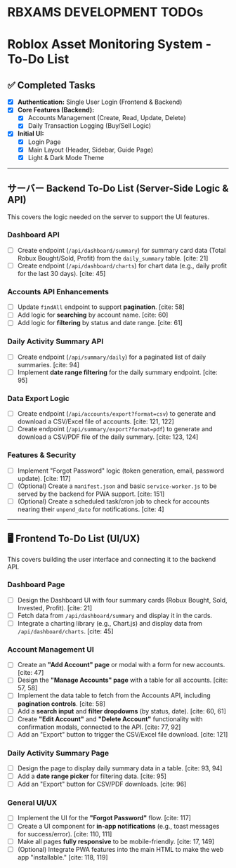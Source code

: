 # RBXAMS DEVELOPMENT TODOs

# Roblox Asset Monitoring System - To-Do List

## ✅ Completed Tasks

- [x] **Authentication:** Single User Login (Frontend & Backend)
- [x] **Core Features (Backend):**
    - [x] Accounts Management (Create, Read, Update, Delete)
    - [x] Daily Transaction Logging (Buy/Sell Logic)
- [x] **Initial UI:**
    - [x] Login Page
    - [x] Main Layout (Header, Sidebar, Guide Page)
    - [x] Light & Dark Mode Theme

---

## サーバー Backend To-Do List (Server-Side Logic & API)

This covers the logic needed on the server to support the UI features.

### Dashboard API
- [ ] Create endpoint (`/api/dashboard/summary`) for summary card data (Total Robux Bought/Sold, Profit) from the `daily_summary` table. [cite: 21]
- [ ] Create endpoint (`/api/dashboard/charts`) for chart data (e.g., daily profit for the last 30 days). [cite: 45]

### Accounts API Enhancements
- [ ] Update `findAll` endpoint to support **pagination**. [cite: 58]
- [ ] Add logic for **searching** by account name. [cite: 60]
- [ ] Add logic for **filtering** by status and date range. [cite: 61]

### Daily Activity Summary API
- [ ] Create endpoint (`/api/summary/daily`) for a paginated list of daily summaries. [cite: 94]
- [ ] Implement **date range filtering** for the daily summary endpoint. [cite: 95]

### Data Export Logic
- [ ] Create endpoint (`/api/accounts/export?format=csv`) to generate and download a CSV/Excel file of accounts. [cite: 121, 122]
- [ ] Create endpoint (`/api/summary/export?format=pdf`) to generate and download a CSV/PDF file of the daily summary. [cite: 123, 124]

### Features & Security
- [ ] Implement "Forgot Password" logic (token generation, email, password update). [cite: 117]
- [ ] (Optional) Create a `manifest.json` and basic `service-worker.js` to be served by the backend for PWA support. [cite: 151]
- [ ] (Optional) Create a scheduled task/cron job to check for accounts nearing their `unpend_date` for notifications. [cite: 4]

---

## 🖥️ Frontend To-Do List (UI/UX)

This covers building the user interface and connecting it to the backend API.

### Dashboard Page
- [ ] Design the Dashboard UI with four summary cards (Robux Bought, Sold, Invested, Profit). [cite: 21]
- [ ] Fetch data from `/api/dashboard/summary` and display it in the cards.
- [ ] Integrate a charting library (e.g., Chart.js) and display data from `/api/dashboard/charts`. [cite: 45]

### Account Management UI
- [ ] Create an **"Add Account" page** or modal with a form for new accounts. [cite: 47]
- [ ] Design the **"Manage Accounts" page** with a table for all accounts. [cite: 57, 58]
- [ ] Implement the data table to fetch from the Accounts API, including **pagination controls**. [cite: 58]
- [ ] Add a **search input** and **filter dropdowns** (by status, date). [cite: 60, 61]
- [ ] Create **"Edit Account"** and **"Delete Account"** functionality with confirmation modals, connected to the API. [cite: 77, 92]
- [ ] Add an "Export" button to trigger the CSV/Excel file download. [cite: 121]

### Daily Activity Summary Page
- [ ] Design the page to display daily summary data in a table. [cite: 93, 94]
- [ ] Add a **date range picker** for filtering data. [cite: 95]
- [ ] Add an "Export" button for CSV/PDF downloads. [cite: 96]

### General UI/UX
- [ ] Implement the UI for the **"Forgot Password"** flow. [cite: 117]
- [ ] Create a UI component for **in-app notifications** (e.g., toast messages for success/error). [cite: 110, 111]
- [ ] Make all pages **fully responsive** to be mobile-friendly. [cite: 17, 149]
- [ ] (Optional) Integrate PWA features into the main HTML to make the web app "installable." [cite: 118, 119]